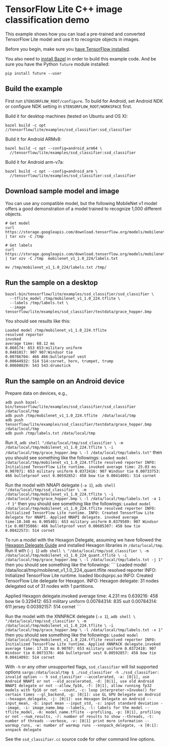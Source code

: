 # TensorFlow Lite C++ image classification demo

This example shows how you can load a pre-trained and converted
TensorFlow Lite model and use it to recognize objects in images.

Before you begin,
make sure you [have TensorFlow installed](https://www.tensorflow.org/install).

You also need to
[install Bazel](https://docs.bazel.build/versions/master/install.html) in order
to build this example code. And be sure you have the Python `future` module
installed:

```
pip install future --user
```

## Build the example

First run `$TENSORFLOW_ROOT/configure`. To build for Android, set
Android NDK or configure NDK setting in
`$TENSORFLOW_ROOT/WORKSPACE` first.

Build it for desktop machines (tested on Ubuntu and OS X):

```
bazel build -c opt //tensorflow/lite/examples/ssd_classifier:ssd_classifier
```

Build it for Android ARMv8:

```
bazel build -c opt --config=android_arm64 \
  //tensorflow/lite/examples/ssd_classifier:ssd_classifier
```

Build it for Android arm-v7a:

```
bazel build -c opt --config=android_arm \
  //tensorflow/lite/examples/ssd_classifier:ssd_classifier
```

## Download sample model and image

You can use any compatible model, but the following MobileNet v1 model offers
a good demonstration of a model trained to recognize 1,000 different objects.

```
# Get model
curl https://storage.googleapis.com/download.tensorflow.org/models/mobilenet_v1_2018_02_22/mobilenet_v1_1.0_224.tgz | tar xzv -C /tmp

# Get labels
curl https://storage.googleapis.com/download.tensorflow.org/models/mobilenet_v1_1.0_224_frozen.tgz  | tar xzv -C /tmp  mobilenet_v1_1.0_224/labels.txt

mv /tmp/mobilenet_v1_1.0_224/labels.txt /tmp/
```

## Run the sample on a desktop

```
bazel-bin/tensorflow/lite/examples/ssd_classifier/ssd_classifier \
  --tflite_model /tmp/mobilenet_v1_1.0_224.tflite \
  --labels /tmp/labels.txt \
  --image tensorflow/lite/examples/ssd_classifier/testdata/grace_hopper.bmp
```

You should see results like this:

```
Loaded model /tmp/mobilenet_v1_1.0_224.tflite
resolved reporter
invoked
average time: 68.12 ms
0.860174: 653 653:military uniform
0.0481017: 907 907:Windsor tie
0.00786704: 466 466:bulletproof vest
0.00644932: 514 514:cornet, horn, trumpet, trump
0.00608029: 543 543:drumstick
```

## Run the sample on an Android device

Prepare data on devices, e.g.,

```
adb push bazel-bin/tensorflow/lite/examples/ssd_classifier/ssd_classifier  /data/local/tmp
adb push /tmp/mobilenet_v1_1.0_224.tflite  /data/local/tmp
adb push tensorflow/lite/examples/ssd_classifier/testdata/grace_hopper.bmp  /data/local/tmp
adb push /tmp/labels.txt /data/local/tmp
```

Run it, `adb shell "/data/local/tmp/ssd_classifier \ -m
/data/local/tmp/mobilenet_v1_1.0_224.tflite \ -i
/data/local/tmp/grace_hopper.bmp \ -l /data/local/tmp/labels.txt"` then you
should see something like the followings: `Loaded model
/data/local/tmp/mobilenet_v1_1.0_224.tflite resolved reporter INFO: Initialized
TensorFlow Lite runtime. invoked average time: 25.03 ms 0.907071: 653 military
uniform 0.0372416: 907 Windsor tie 0.00733753: 466 bulletproof vest 0.00592852:
458 bow tie 0.00414091: 514 cornet`

Run the model with NNAPI delegate (`-a 1`), `adb shell
"/data/local/tmp/ssd_classifier \ -m /data/local/tmp/mobilenet_v1_1.0_224.tflite \
-i /data/local/tmp/grace_hopper.bmp \ -l /data/local/tmp/labels.txt -a 1 -f 1"`
then you should see something like the followings: `Loaded model
/data/local/tmp/mobilenet_v1_1.0_224.tflite resolved reporter INFO: Initialized
TensorFlow Lite runtime. INFO: Created TensorFlow Lite delegate for NNAPI.
Applied NNAPI delegate. invoked average time:10.348 ms 0.905401: 653 military
uniform 0.0379589: 907 Windsor tie 0.00735866: 466 bulletproof vest 0.00605307:
458 bow tie 0.00422573: 514 cornet`

To run a model with the Hexagon Delegate, assuming we have followed the
[Hexagon Delegate Guide](https://github.com/tensorflow/tensorflow/blob/master/tensorflow/lite/g3doc/performance/hexagon_delegate.md)
and installed Hexagon libraries in `/data/local/tmp`. Run it wth (`-j 1`) `adb
shell \ "/data/local/tmp/ssd_classifier \ -m
/data/local/tmp/mobilenet_v1_1.0_224_quant.tflite \ -i
/data/local/tmp/grace_hopper.bmp \ -l /data/local/tmp/labels.txt -j 1"` then you
should see something like the followings: ``` Loaded model
/data/local/tmp/mobilenet_v1_1.0_224_quant.tflite resolved reporter INFO:
Initialized TensorFlow Lite runtime. loaded libcdsprpc.so INFO: Created
TensorFlow Lite delegate for Hexagon. INFO: Hexagon delegate: 31 nodes delegated
out of 31 nodes with 1 partitions.

Applied Hexagon delegate.invoked average time: 4.231 ms 0.639216: 458 bow tie
0.329412: 653 military uniform 0.00784314: 835 suit 0.00784314: 611 jersey
0.00392157: 514 cornet ```

Run the model with the XNNPACK delegate (`-x 1`), `adb shell \
"/data/local/tmp/ssd_classifier \ -m /data/local/tmp/mobilenet_v1_1.0_224.tflite \
-i /data/local/tmp/grace_hopper.bmp \ -l /data/local/tmp/labels.txt -x 1"` then
you should see something like the followings: `Loaded model
/data/local/tmp/mobilenet_v1_1.0_224.tflite resolved reporter INFO: Initialized
TensorFlow Lite runtime. Applied XNNPACK delegate.invoked average time: 17.33 ms
0.90707: 653 military uniform 0.0372418: 907 Windsor tie 0.0073376: 466
bulletproof vest 0.00592857: 458 bow tie 0.00414093: 514 cornet`

With `-h` or any other unsupported flags, `ssd_classifier` will list supported
options `sargo:/data/local/tmp $ ./ssd_classifier -h ./ssd_classifier: invalid
option -- h ssd_classifier --accelerated, -a: [0|1], use Android NNAPI or not
--old_accelerated, -d: [0|1], use old Android NNAPI delegate or not
--allow_fp16, -f: [0|1], allow running fp32 models with fp16 or not --count, -c:
loop interpreter->Invoke() for certain times --gl_backend, -g: [0|1]: use GL GPU
Delegate on Android --hexagon_delegate, -j: [0|1]: use Hexagon Delegate on
Android --input_mean, -b: input mean --input_std, -s: input standard deviation
--image, -i: image_name.bmp --labels, -l: labels for the model --tflite_model,
-m: model_name.tflite --profiling, -p: [0|1], profiling or not --num_results,
-r: number of results to show --threads, -t: number of threads --verbose, -v:
[0|1] print more information --warmup_runs, -w: number of warmup runs
--xnnpack_delegate, -x [0:1]: xnnpack delegate`

See the `ssd_classifier.cc` source code for other command line options.
